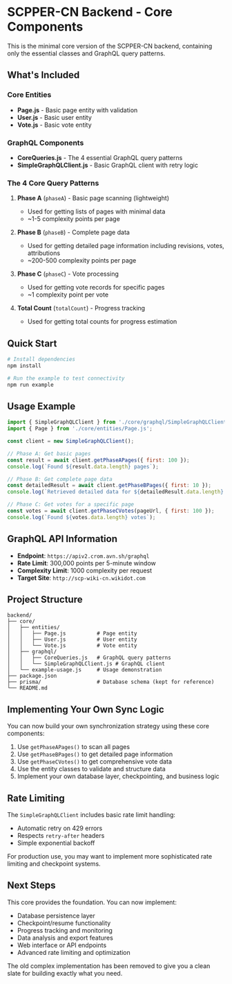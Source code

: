 # SCPPER-CN Backend - Core Components

This is the minimal core version of the SCPPER-CN backend, containing only the essential classes and GraphQL query patterns.

## What's Included

### Core Entities
- **Page.js** - Basic page entity with validation
- **User.js** - Basic user entity  
- **Vote.js** - Basic vote entity

### GraphQL Components
- **CoreQueries.js** - The 4 essential GraphQL query patterns
- **SimpleGraphQLClient.js** - Basic GraphQL client with retry logic

### The 4 Core Query Patterns

1. **Phase A** (`phaseA`) - Basic page scanning (lightweight)
   - Used for getting lists of pages with minimal data
   - ~1-5 complexity points per page

2. **Phase B** (`phaseB`) - Complete page data
   - Used for getting detailed page information including revisions, votes, attributions
   - ~200-500 complexity points per page

3. **Phase C** (`phaseC`) - Vote processing  
   - Used for getting vote records for specific pages
   - ~1 complexity point per vote

4. **Total Count** (`totalCount`) - Progress tracking
   - Used for getting total counts for progress estimation

## Quick Start

```bash
# Install dependencies
npm install

# Run the example to test connectivity
npm run example
```

## Usage Example

```javascript
import { SimpleGraphQLClient } from './core/graphql/SimpleGraphQLClient.js';
import { Page } from './core/entities/Page.js';

const client = new SimpleGraphQLClient();

// Phase A: Get basic pages
const result = await client.getPhaseAPages({ first: 100 });
console.log(`Found ${result.data.length} pages`);

// Phase B: Get complete page data  
const detailedResult = await client.getPhaseBPages({ first: 10 });
console.log(`Retrieved detailed data for ${detailedResult.data.length} pages`);

// Phase C: Get votes for a specific page
const votes = await client.getPhaseCVotes(pageUrl, { first: 100 });
console.log(`Found ${votes.data.length} votes`);
```

## GraphQL API Information

- **Endpoint**: `https://apiv2.crom.avn.sh/graphql`
- **Rate Limit**: 300,000 points per 5-minute window
- **Complexity Limit**: 1000 complexity per request
- **Target Site**: `http://scp-wiki-cn.wikidot.com`

## Project Structure

```
backend/
├── core/
│   ├── entities/
│   │   ├── Page.js          # Page entity
│   │   ├── User.js          # User entity  
│   │   └── Vote.js          # Vote entity
│   ├── graphql/
│   │   ├── CoreQueries.js   # GraphQL query patterns
│   │   └── SimpleGraphQLClient.js # GraphQL client
│   └── example-usage.js     # Usage demonstration
├── package.json
├── prisma/                  # Database schema (kept for reference)
└── README.md
```

## Implementing Your Own Sync Logic

You can now build your own synchronization strategy using these core components:

1. Use `getPhaseAPages()` to scan all pages
2. Use `getPhaseBPages()` to get detailed page information  
3. Use `getPhaseCVotes()` to get comprehensive vote data
4. Use the entity classes to validate and structure data
5. Implement your own database layer, checkpointing, and business logic

## Rate Limiting

The `SimpleGraphQLClient` includes basic rate limit handling:
- Automatic retry on 429 errors
- Respects `retry-after` headers
- Simple exponential backoff

For production use, you may want to implement more sophisticated rate limiting and checkpoint systems.

## Next Steps

This core provides the foundation. You can now implement:
- Database persistence layer
- Checkpoint/resume functionality  
- Progress tracking and monitoring
- Data analysis and export features
- Web interface or API endpoints
- Advanced rate limiting and optimization

The old complex implementation has been removed to give you a clean slate for building exactly what you need.